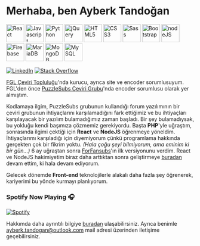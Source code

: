 # Merhaba, ben Ayberk Tandoğan
<img height="48" width="48" src="https://cdn.jsdelivr.net/npm/simple-icons@v3/icons/react.svg" alt="React" title="React"/> <img height="48" width="48" src="https://cdn.jsdelivr.net/npm/simple-icons@v3/icons/javascript.svg" alt="Javascript" title="Javascript" /> <img height="48" width="48" src="https://cdn.jsdelivr.net/npm/simple-icons@v3/icons/python.svg" alt="Python" title="Python" /> <img height="48" width="48" src="https://cdn.jsdelivr.net/npm/simple-icons@v3/icons/jquery.svg" alt="jQuery" title="jQuery" /> <img height="48" width="48" src="https://cdn.jsdelivr.net/npm/simple-icons@v3/icons/html5.svg" alt="HTML5" title="HTML5" /> <img height="48" width="48" src="https://cdn.jsdelivr.net/npm/simple-icons@v3/icons/css3.svg" alt="CSS3" title="CSS3" /> <img height="48" width="48" src="https://cdn.jsdelivr.net/npm/simple-icons@v3/icons/sass.svg" alt="Sass" title="Sass" /> <img height="48" width="48" src="https://cdn.jsdelivr.net/npm/simple-icons@v3/icons/bootstrap.svg" alt="Bootstrap" title="Bootstrap" /> <img height="48" width="48" src="https://cdn.jsdelivr.net/npm/simple-icons@v3/icons/node-dot-js.svg" alt="nodeJS" title="nodeJS" /> <img height="48" width="48" src="https://cdn.jsdelivr.net/npm/simple-icons@v3/icons/firebase.svg" alt="Firebase" title="Firebase" /> <img height="48" width="48" src="https://cdn.jsdelivr.net/npm/simple-icons@v3/icons/mariadb.svg" alt="MariaDB" title="MariaDB" />  <img height="48" width="48" src="https://cdn.jsdelivr.net/npm/simple-icons@v3/icons/mongodb.svg" alt="MongoDB" title="MongoDB" /> <img height="48" width="48" src="https://cdn.jsdelivr.net/npm/simple-icons@v3/icons/mysql.svg" alt="MySQL" title="MySQL" />

[![LinkedIn](https://img.shields.io/badge/linkedin-%230077B5.svg?&style=for-the-badge&logo=linkedin&logoColor=white)](https://www.linkedin.com/in/ayberk-tandogan/) [![Stack Overflow](https://img.shields.io/badge/stackoverflow-%23F48024.svg?&style=for-the-badge&logo=stackoverflow&logoColor=white)](https://stackoverflow.com/users/13009248/ayberk-tando%c4%9fan)


[FGL Çeviri Topluluğu](https://fgl.moe)'nda kurucu, ayrıca site ve encoder sorumlusuyum. FGL'den önce [PuzzleSubs Çeviri Grubu](https://puzzlesubs.com)'nda encoder sorumlusu olarak yer almıştım.

Kodlamaya ilgim, PuzzleSubs grubunun kullandığı forum yazılımının bir çeviri grubunun ihtiyaçlarını karşılamadığını fark ettiğimiz ve bu ihtiyaçları karşılayacak bir yazılım bulamadığımız zaman başladı. Bir şey bulamadıysak, bu yokluğu kendi başımıza çözmemiz gerekiyordu. Başta **PHP**'yle uğraştım, sonrasında ilgimi çektiği için **React** ve **NodeJS** öğrenmeye yöneldim. İhtiyaçlarımı karşıladığı için diyemiyorum çünkü programlama hakkında gerçekten çok bir fikrim yoktu. *(Hala çoğu şeyi bilmiyorum, ama eminim ki bir gün...)* 6 ay uğraştan sonra [ForFansubs](https://github.com/ForFansubs)'ın ilk versiyonunu verdim. React ve NodeJS hakimiyetim biraz daha arttıktan sonra geliştirmeye [buradan](https://github.com/ForFansubs) devam ettim, ki hala devam ediyorum.

Gelecek dönemde **Front-end** teknolojilerle alakalı daha fazla şey öğrenerek, kariyerimi bu yönde kurmayı planlıyorum.

### Spotify Now Playing 🎧
[![Spotify](https://spotify-now-playing-github-sigma.vercel.app/api/spotify)](https://open.spotify.com/user/c2048zqfp6fpakwa4wtoyjege)

Hakkımda daha ayrıntılı bilgiye [buradan](https://ayberktandogan.github.io/) ulaşabilirsiniz. Ayrıca benimle ayberk.tandogan@outlook.com mail adresi üzerinden iletişime geçebilirsiniz.
